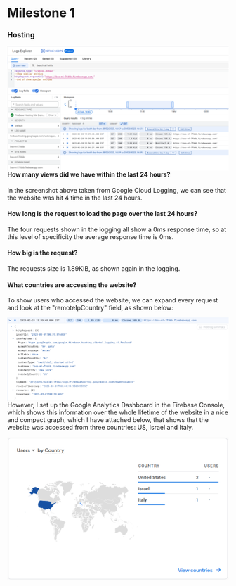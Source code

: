 # Milestone 1

### Hosting

<img src="./assets/SiteHitsPastDay.png"
     style="float: left; margin-right: 10px;" />


#### How many views did we have within the last 24 hours?

In the screenshot above taken from Google Cloud Logging, we can see that the website was hit 4 time in the last 24 hours.

#### How long is the request to load the page over the last 24 hours?
The four requests shown in the logging all show a 0ms response time, so at this level of specificity the average response time is 0ms.

#### How big is the request?
The requests size is 1.89KiB, as shown again in the logging.

#### What countries are accessing the website?
To show users who accessed the website, we can expand every request and look at the "remoteIpCountry" field, as shown below: 

<img src="./assets/ExpandedRequest.png"
     style="float: left; margin-right: 10px;" />

However, I set up the Google Analytics Dashboard in the Firebase Console, which shows this information over the whole lifetime of the website in a nice and compact graph, which I have attached below, that shows that the website was accessed from three countries: US, Israel and Italy. 

<img src="./assets/UsersByCountry.png"
     style="float: left; margin-right: 10px;" />

